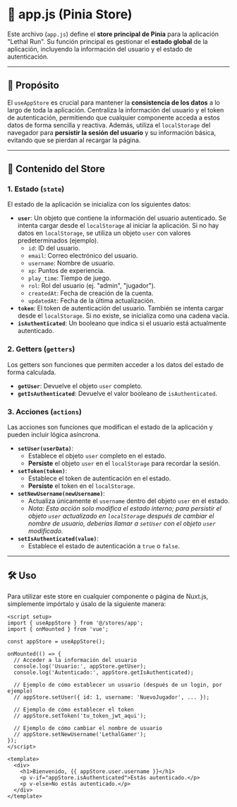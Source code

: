 # 💾 app.js (Pinia Store)

Este archivo (`app.js`) define el **store principal de Pinia** para la aplicación "Lethal Run". Su función principal es gestionar el **estado global** de la aplicación, incluyendo la información del usuario y el estado de autenticación.

---

## 🎯 Propósito

El `useAppStore` es crucial para mantener la **consistencia de los datos** a lo largo de toda la aplicación. Centraliza la información del usuario y el token de autenticación, permitiendo que cualquier componente acceda a estos datos de forma sencilla y reactiva. Además, utiliza el `localStorage` del navegador para **persistir la sesión del usuario** y su información básica, evitando que se pierdan al recargar la página.

---

## 🧩 Contenido del Store

### 1. Estado (`state`)

El estado de la aplicación se inicializa con los siguientes datos:

* **`user`**: Un objeto que contiene la información del usuario autenticado. Se intenta cargar desde el `localStorage` al iniciar la aplicación. Si no hay datos en `localStorage`, se utiliza un objeto `user` con valores predeterminados (ejemplo).
    * `id`: ID del usuario.
    * `email`: Correo electrónico del usuario.
    * `username`: Nombre de usuario.
    * `xp`: Puntos de experiencia.
    * `play_time`: Tiempo de juego.
    * `rol`: Rol del usuario (ej. "admin", "jugador").
    * `createdAt`: Fecha de creación de la cuenta.
    * `updatedAt`: Fecha de la última actualización.
* **`token`**: El token de autenticación del usuario. También se intenta cargar desde el `localStorage`. Si no existe, se inicializa como una cadena vacía.
* **`isAuthenticated`**: Un booleano que indica si el usuario está actualmente autenticado.

### 2. Getters (`getters`)

Los getters son funciones que permiten acceder a los datos del estado de forma calculada.

* **`getUser`**: Devuelve el objeto `user` completo.
* **`getIsAuthenticated`**: Devuelve el valor booleano de `isAuthenticated`.

### 3. Acciones (`actions`)

Las acciones son funciones que modifican el estado de la aplicación y pueden incluir lógica asíncrona.

* **`setUser(userData)`**:
    * Establece el objeto `user` completo en el estado.
    * **Persiste** el objeto `user` en el `localStorage` para recordar la sesión.
* **`setToken(token)`**:
    * Establece el token de autenticación en el estado.
    * **Persiste** el token en el `localStorage`.
* **`setNewUsername(newUsername)`**:
    * Actualiza únicamente el `username` dentro del objeto `user` en el estado.
    * *Nota: Esta acción solo modifica el estado interno; para persistir el objeto `user` actualizado en `localStorage` después de cambiar el nombre de usuario, deberías llamar a `setUser` con el objeto `user` modificado.*
* **`setIsAuthenticated(value)`**:
    * Establece el estado de autenticación a `true` o `false`.

---

## 🛠️ Uso

Para utilizar este store en cualquier componente o página de Nuxt.js, simplemente impórtalo y úsalo de la siguiente manera:

```vue
<script setup>
import { useAppStore } from '@/stores/app';
import { onMounted } from 'vue';

const appStore = useAppStore();

onMounted(() => {
  // Acceder a la información del usuario
  console.log('Usuario:', appStore.getUser);
  console.log('Autenticado:', appStore.getIsAuthenticated);

  // Ejemplo de cómo establecer un usuario (después de un login, por ejemplo)
  // appStore.setUser({ id: 1, username: 'NuevoJugador', ... });

  // Ejemplo de cómo establecer el token
  // appStore.setToken('tu_token_jwt_aqui');

  // Ejemplo de cómo cambiar el nombre de usuario
  // appStore.setNewUsername('LethalGamer');
});
</script>

<template>
  <div>
    <h1>Bienvenido, {{ appStore.user.username }}</h1>
    <p v-if="appStore.isAuthenticated">Estás autenticado.</p>
    <p v-else>No estás autenticado.</p>
  </div>
</template>